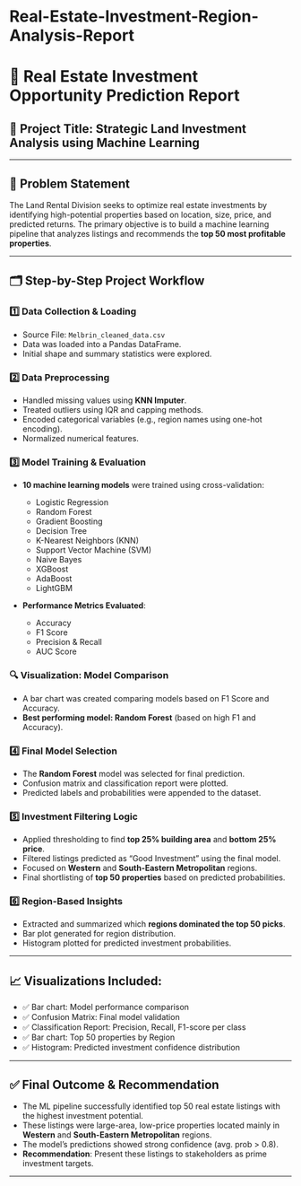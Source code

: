 # Real-Estate-Investment-Region-Analysis-Report
# 🏡 Real Estate Investment Opportunity Prediction Report

## 📌 Project Title: Strategic Land Investment Analysis using Machine Learning

---

## 🧾 Problem Statement
The Land Rental Division seeks to optimize real estate investments by identifying high-potential properties based on location, size, price, and predicted returns. The primary objective is to build a machine learning pipeline that analyzes listings and recommends the **top 50 most profitable properties**.

---

## 🗂️ Step-by-Step Project Workflow

### 1️⃣ Data Collection & Loading
- Source File: `Melbrin_cleaned_data.csv`
- Data was loaded into a Pandas DataFrame.
- Initial shape and summary statistics were explored.

### 2️⃣ Data Preprocessing
- Handled missing values using **KNN Imputer**.
- Treated outliers using IQR and capping methods.
- Encoded categorical variables (e.g., region names using one-hot encoding).
- Normalized numerical features.

### 3️⃣ Model Training & Evaluation
- **10 machine learning models** were trained using cross-validation:
    - Logistic Regression
    - Random Forest
    - Gradient Boosting
    - Decision Tree
    - K-Nearest Neighbors (KNN)
    - Support Vector Machine (SVM)
    - Naive Bayes
    - XGBoost
    - AdaBoost
    - LightGBM

- **Performance Metrics Evaluated**:
    - Accuracy
    - F1 Score
    - Precision & Recall
    - AUC Score

### 🔍 Visualization: Model Comparison
- A bar chart was created comparing models based on F1 Score and Accuracy.
- **Best performing model: Random Forest** (based on high F1 and Accuracy).

### 4️⃣ Final Model Selection
- The **Random Forest** model was selected for final prediction.
- Confusion matrix and classification report were plotted.
- Predicted labels and probabilities were appended to the dataset.

### 5️⃣ Investment Filtering Logic
- Applied thresholding to find **top 25% building area** and **bottom 25% price**.
- Filtered listings predicted as “Good Investment” using the final model.
- Focused on **Western** and **South-Eastern Metropolitan** regions.
- Final shortlisting of **top 50 properties** based on predicted probabilities.

### 6️⃣ Region-Based Insights
- Extracted and summarized which **regions dominated the top 50 picks**.
- Bar plot generated for region distribution.
- Histogram plotted for predicted investment probabilities.

---

## 📈 Visualizations Included:
- ✅ Bar chart: Model performance comparison
- ✅ Confusion Matrix: Final model validation
- ✅ Classification Report: Precision, Recall, F1-score per class
- ✅ Bar chart: Top 50 properties by Region
- ✅ Histogram: Predicted investment confidence distribution

---



## ✅ Final Outcome & Recommendation

- The ML pipeline successfully identified top 50 real estate listings with the highest investment potential.
- These listings were large-area, low-price properties located mainly in **Western** and **South-Eastern Metropolitan** regions.
- The model’s predictions showed strong confidence (avg. prob > 0.8).
- **Recommendation**: Present these listings to stakeholders as prime investment targets.

---



